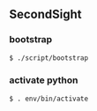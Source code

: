 ## SecondSight

### bootstrap

```sh
$ ./script/bootstrap
```

### activate python

```sh
$ . env/bin/activate
```
